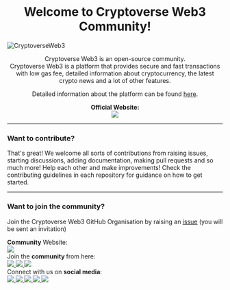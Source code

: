 <div align="center">
    <h1>
        Welcome to Cryptoverse Web3 Community!
    </h1> 
</div>

![CryptoverseWeb3](https://user-images.githubusercontent.com/44284877/178501727-e6b05c76-6e97-456a-be38-856e1c0ef2bd.png "CryptoverseWeb3")

<div align="center">
Cryptoverse Web3 is an open-source community. <br>
Cryptoverse Web3 is a platform that provides secure and fast transactions with low gas fee, detailed information about cryptocurrency, the latest crypto news and a lot of other features. 

Detailed information about the platform can be found [here](https://www.cryptoverseweb3.com).

  <b>Official  Website:</b>
  <br>
  <a href="https://www.cryptoverseweb3.com" >
    <img src="https://img.shields.io/badge/Cryptoverse Web3-0d1117?style=for-the-badge&logo=ethereum&logoColor=f26a3d">
  </a>

</div>

---

### Want to contribute?

That's great! We welcome all sorts of contributions from raising issues, starting discussions, adding documentation, making pull requests and so much more! Help each other and make improvements!
Check the contributing guidelines in each repository for guidance on how to get started.

---

### Want to join the community?
Join the Cryptoverse Web3 GitHub Organisation by raising an [issue](https://github.com/CryptoverseWeb3/Support/issues/new?assignees=&labels=invite+me+to+the+organisation&template=invitation.yml&title=Please+invite+me+to+the+GitHub+Community+Organization) (you will be sent an invitation)


<div>
  <b>Community</b> Website:
  <br>
  <a href="https://community.cryptoverseweb3.com" >
    <img src="https://img.shields.io/badge/Cryptoverse Web3-0d1117?style=for-the-badge&logo=ethereum&logoColor=white">
  </a>
</div>

<div>
Join the <b> community </b> from here:
<br>
  <a href="https://github.com/CryptoverseWeb3">
    <img src="https://img.shields.io/badge/GitHub-0d1117?style=for-the-badge&logo=github&logoColor=white">
  </a> 
  <a href="https://discord.gg/WhDry9FWE7">
    <img src="https://img.shields.io/badge/Discord-0d1117?style=for-the-badge&logo=discord&logoColor=white">
  </a>  
  <a href="https://t.me/CryptoverseWeb3">
    <img src="https://img.shields.io/badge/Telegram-0d1117?style=for-the-badge&logo=telegram&logoColor=white">
  </a>
</div>

<div>
Connect with us on <b>social media</b>:
<br>
    <a href="https://twitter.com/CryptoverseWeb3">
        <img src="https://img.shields.io/badge/Twitter-0d1117?style=for-the-badge&logo=twitter&logoColor=white">
    </a>
    <a href="https://blog.cryptoverseweb3.com">
        <img src="https://img.shields.io/badge/Hashnode-0d1117?style=for-the-badge&logo=hashnode&logoColor=white">
    </a>
    <a href="https://www.instagram.com/CryptoverseWeb3">
        <img src="https://img.shields.io/badge/Instagram-0d1117?style=for-the-badge&logo=instagram&logoColor=white">
    </a> 
    <a href="https://www.linkedin.com/company/CryptoverseWeb3/">
        <img src="https://img.shields.io/badge/LinkedIn-0d1117?style=for-the-badge&logo=linkedin&logoColor=white">
    </a> 
    <a href="https://www.youtube.com/channel/UCu7EGHHiNgEN2228BKD1pqg/?sub_confirmation=1">
        <img src="https://img.shields.io/badge/YouTube-0d1117?style=for-the-badge&logo=youtube&logoColor=white">
    </a>
</div>
